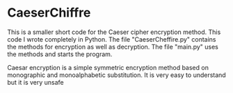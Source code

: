 # CaeserChiffre

This is a smaller short code for the Caeser cipher encryption method. This code I wrote completely in Python. The file "CaeserCheffire.py" contains the methods for encryption as well as decryption. The file "main.py" uses the methods and starts the program.

Caesar encryption is a simple symmetric encryption method based on monographic and monoalphabetic substitution. It is very easy to understand but it is very unsafe
